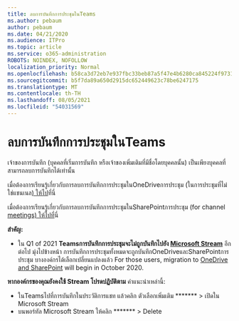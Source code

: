 ```yaml
---
title: ลบการบันทึกการประชุมในTeams
ms.author: pebaum
author: pebaum
ms.date: 04/21/2020
ms.audience: ITPro
ms.topic: article
ms.service: o365-administration
ROBOTS: NOINDEX, NOFOLLOW
localization_priority: Normal
ms.openlocfilehash: b58ca3d72eb7e937fbc33beb87a5f47e4b6280ca845224f973189e689c33c03c
ms.sourcegitcommit: b5f7da89a650d2915dc652449623c78be6247175
ms.translationtype: MT
ms.contentlocale: th-TH
ms.lasthandoff: 08/05/2021
ms.locfileid: "54031569"
---
```

# <a name="delete-a-meeting-recording-in-teams"></a>ลบการบันทึกการประชุมในTeams

เจ้าของการบันทึก (บุคคลที่เริ่มการบันทึก หรือเจ้าของเพิ่มเติมที่มีชื่อโดยบุคคลนั้น) เป็นเพียงบุคคลที่สามารถลบการบันทึกได้เท่านั้น  

เมื่อต้องการเรียนรู้เกี่ยวกับการลบการบันทึกการประชุมในOneDriveการประชุม (ในการประชุมที่ไม่ใช่แชนเนล[) ให้ไป](https://support.microsoft.com/office/21fe345a-e488-4fa7-932b-f053c1bebe8a)ที่นี่  

เมื่อต้องการเรียนรู้เกี่ยวกับการลบการบันทึกการประชุมในSharePointการประชุม (for channel [meetings) ให้ไปที่](https://support.microsoft.com/office/71f3c90a-0d24-4d80-8b66-f88234b79a52)นี่  

**สําคัญ:**

- ใน Q1 of 2021 **Teamsการบันทึกการประชุมจะไม่ถูกบันทึกไปยัง [Microsoft Stream](https://stream.microsoft.com/)** อีกต่อไป มุ่งไปข้างหน้า การบันทึกการประชุมทั้งหมดจะถูกบันทึกOneDriveและSharePointการประชุม บางองค์กรได้เลือกเปลี่ยนแปลงแล้ว For those users, migration to [OneDrive and SharePoint](https://docs.microsoft.com/MicrosoftTeams/tmr-meeting-recording-change) will begin in October 2020.

**หากองค์กรของคุณยังคงใช้ Stream โปรดปฏิบัติตาม** คําแนะนําเหล่านี้:

- ในTeamsไปที่การบันทึกในประวัติการแชท แล้วคลิก ตัวเลือกเพิ่มเติม ******* > เปิดใน Microsoft Stream
- บนพอร์ทัล Microsoft Stream ให้คลิก ******* > Delete

